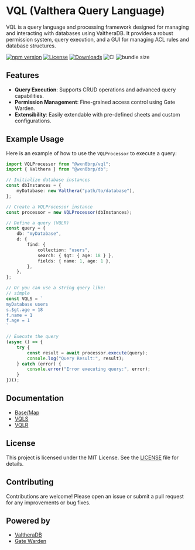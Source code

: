 # VQL (Valthera Query Language)

VQL is a query language and processing framework designed for managing and interacting with databases using ValtheraDB. It provides a robust permission system, query execution, and a GUI for managing ACL rules and database structures.

[![npm version](https://img.shields.io/npm/v/@wxn0brp/vql)](https://www.npmjs.com/package/@wxn0brp/vql)
[![License](https://img.shields.io/npm/l/@wxn0brp/vql)](./LICENSE)
[![Downloads](https://img.shields.io/npm/dm/@wxn0brp/vql)](https://www.npmjs.com/package/@wxn0brp/vql)
![CI](https://img.shields.io/github/actions/workflow/status/wxn0brP/VQL/build.yml?branch=master)
![bundle size](https://img.shields.io/bundlephobia/minzip/@wxn0brp/vql)

## Features

- **Query Execution**: Supports CRUD operations and advanced query capabilities.
- **Permission Management**: Fine-grained access control using Gate Warden.
- **Extensibility**: Easily extendable with pre-defined sheets and custom configurations.

## Example Usage

Here is an example of how to use the `VQLProcessor` to execute a query:

```typescript
import VQLProcessor from "@wxn0brp/vql";
import { Valthera } from "@wxn0brp/db";

// Initialize database instances
const dbInstances = {
    myDatabase: new Valthera("path/to/database"),
};

// Create a VQLProcessor instance
const processor = new VQLProcessor(dbInstances);

// Define a query (VQLR)
const query = {
    db: "myDatabase",
    d: {
        find: {
            collection: "users",
            search: { $gt: { age: 18 } },
            fields: { name: 1, age: 1 },
        },
    },
};

// Or you can use a string query like:
// simple
const VQLS = `
myDatabase users
s.$gt.age = 18
f.name = 1
f.age = 1
`

// Execute the query
(async () => {
    try {
        const result = await processor.execute(query);
        console.log("Query Result:", result);
    } catch (error) {
        console.error("Error executing query:", error);
    }
})();
```

## Documentation

- [Base/Map](./docs/lang/base.md)
- [VQLS](./docs/lang/VQLS.md)
- [VQLR](./docs/lang/VQLR.md)

## License

This project is licensed under the MIT License. See the [LICENSE](./LICENSE) file for details.

## Contributing

Contributions are welcome! Please open an issue or submit a pull request for any improvements or bug fixes.

## Powered by

- [ValtheraDB](https://github.com/wxn0brP/ValtheraDB)
- [Gate Warden](https://github.com/wxn0brP/gate-warden)
